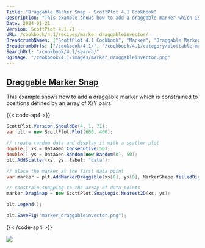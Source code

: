 ```yaml
---
Title: "Draggable Marker Snap - ScottPlot 4.1 Cookbook"
Description: "This example shows how to add a draggable marker which is constrained to positions defined by an array of X/Y pairs."
Date: 2024-01-21
Version: ScottPlot 4.1.71
URL: /cookbook/4.1/recipes/marker_draggableinvector/
BreadcrumbNames: ["ScottPlot 4.1 Cookbook", "Marker", "Draggable Marker Snap"]
BreadcrumbUrls: ["/cookbook/4.1/", "/cookbook/4.1/category/plottable-marker", "/cookbook/4.1/recipes/marker_draggableinvector/"]
SearchUrl: "/cookbook/4.1/search/"
OgImage: "/cookbook/4.1/images/marker_draggableinvector.png"
---
```


<h2><a id='draggable-marker-snap' href='/cookbook/4.1/recipes/marker_draggableinvector/'>Draggable Marker Snap</a></h2>

This example shows how to add a draggable marker which is constrained to positions defined by an array of X/Y pairs.

{{< code-sp4 >}}

```cs
ScottPlot.Version.ShouldBe(4, 1, 71);
var plt = new ScottPlot.Plot(600, 400);

// create random data and display it with a scatter plot
double[] xs = DataGen.Consecutive(50);
double[] ys = DataGen.Random(new Random(0), 50);
plt.AddScatter(xs, ys, label: "data");

// place the marker at the first data point
var marker = plt.AddMarkerDraggable(xs[0], ys[0], MarkerShape.filledDiamond, 15, Color.Magenta);

// constrain snapping to the array of data points
marker.DragSnap = new ScottPlot.SnapLogic.Nearest2D(xs, ys);

plt.Legend();

plt.SaveFig("marker_draggableinvector.png");
```

{{< /code-sp4 >}}

<img src='../../images/marker_draggableinvector.png' class='d-block mx-auto my-5' />



